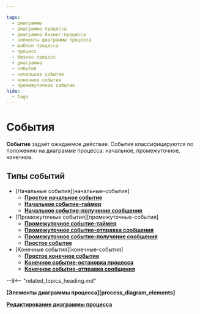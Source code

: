 ```yaml
---

tags:
  - диаграммы
  - диаграмма процесса
  - диаграмма бизнес-процесса
  - элементы диаграммы процесса
  - шаблон процесса
  - процесс
  - бизнес-процесс
  - диаграмма
  - события
  - начальное событие
  - конечное событие
  - промежуточное событие
hide:
  - tags
---
```


# События

**Событие** задаёт ожидаемое действие. События классифицируются по положению на диаграмме процесса: начальное, промежуточное, конечное.

## Типы событий

* [Начальные события][начальные-события]
    * **[Простое начальное событие](none_start_event.md)**
    * **[Начальное событие-таймер](timer_start_event.md)**
    * **[Начальное событие-получение сообщения](receive_message_start_event.md)**
* [Промежуточные события][промежуточные-события]
    * **[Промежуточное событие-таймер](timer_intermediate_event.md)**
    * **[Промежуточное событие-отправка сообщения](send_message_intermediate_event.md)**
    * **[Промежуточное событие-получение сообщения](receive_message_intermediate_event.md)**
    * **[Простое событие](none_intermediate_event.md)**
* [Конечные события][конечные-события]
    * **[Простое конечное событие](none_end_event.md)**
    * **[Конечное событие-остановка процесса](stop_process_end_event.md)**
    * **[Конечное событие-отправка сообщения](send_message_end_event.md)**

--8<-- "related_topics_heading.md"

**[Элементы диаграммы процесса][process_diagram_elements]**

**[Редактирование диаграммы процесса](process_diagram_edit.md)**
